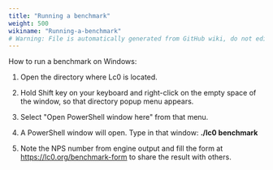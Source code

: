 ```yaml
---
title: "Running a benchmark"
weight: 500
wikiname: "Running-a-benchmark"
# Warning: File is automatically generated from GitHub wiki, do not edit by hand.
---
```

How to run a benchmark on Windows:

1. Open the directory where Lc0 is located.

2. Hold Shift key on your keyboard and right-click on the empty space of the window, so that directory popup menu appears.

3. Select "Open PowerShell window here" from that menu.

4. A PowerShell window will open. Type in that window:
**./lc0 benchmark**

5. Note the NPS number from engine output and fill the form at https://lc0.org/benchmark-form to share the result with others.